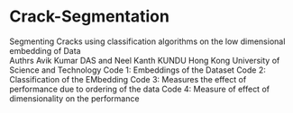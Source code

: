 # Crack-Segmentation
Segmenting Cracks using classification algorithms on the low dimensional embedding of Data  
Authrs
Avik Kumar DAS and Neel Kanth KUNDU
Hong Kong University of Science and Technology
Code 1: Embeddings of the Dataset
Code 2: Classification of the EMbedding
Code 3: Measures the effect of performance  due to ordering of the data
Code 4: Measure of effect of dimensionality on the performance
